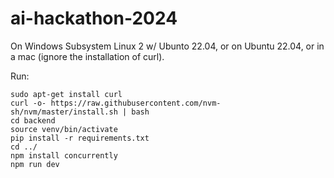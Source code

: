 # ai-hackathon-2024

On Windows Subsystem Linux 2 w/ Ubunto 22.04, or on Ubuntu 22.04, or in a mac (ignore the installation of curl).

Run:

```
sudo apt-get install curl
curl -o- https://raw.githubusercontent.com/nvm-sh/nvm/master/install.sh | bash
cd backend
source venv/bin/activate
pip install -r requirements.txt
cd ../
npm install concurrently
npm run dev
```